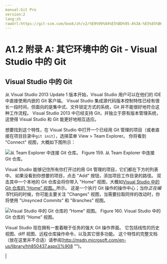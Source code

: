 ```yaml
---
manual:Git Pro
version:2
lang:zh
rawUrl:https://git-scm.com/book/zh/v2/%E9%99%84%E5%BD%95-A%3A-%E5%85%B6%E5%AE%83%E7%8E%AF%E5%A2%83%E4%B8%AD%E7%9A%84-Git-Visual-Studio-%E4%B8%AD%E7%9A%84-Git
---
```



# A1.2 附录 A: 其它环境中的 Git - Visual Studio 中的 Git

## Visual Studio 中的 Git<a name="_visual_studio_中的_git"></a>


从 Visual Studio 2013 Update 1 版本开始，Visual Studio 用户可以在他们的 IDE 中直接使用内嵌的 Git 客户端。 Visual Studio 集成源代码版本控制特性已经有很长一段时间，但面向的是集中式、文件锁定方式的系统，Git 并不能很好地符合这种工作流程。 Visual Studio 2013 中已经支持 Git，并独立于原有版本管理系统，这使得 Visual Studio 和 Git 能更好地相互适应。




想要找到这个特性，在 Visual Studio 中打开一个已经用 Git 管理的项目（或者直接在项目目录中`git init`），选择菜单 View &gt; Team Explorer。 你将看到 &quot;Connect&quot; 视图，大概如下图所示：


![从 Team Explorer 中连接 Git 仓库。](%905.png "")
Figure 159. 从 Team Explorer 中连接 Git 仓库。



Visual Studio 能够记住所有你打开过的用 Git 管理的项目，它们都在下方的列表中。 如果没看到你想要的项目，点击 &quot;Add&quot; 按钮，添加项目工作目录的路径。 双击其中一个本地的 Git 仓库会将你带入 &quot;Home&quot; 视图，大概如[Visual Studio 中的 Git 仓库的 “Home” 视图。](%907  "")所示。 这是一个执行 Git 操作的操作中心；当你<em>正在编写</em>代码的时候，你可能主要关注 &quot;Changes&quot; 视图，当需要拉取同伴的改动时，你将使用 &quot;Unsynced Commits&quot; 和 &quot;Branches&quot; 视图。


![Visual Studio 中的 Git 仓库的 “Home” 视图。](%906.png "")
Figure 160. Visual Studio 中的 Git 仓库的 “Home” 视图。



Visual Studio 现在拥有一套着眼于任务的强大 Git 操作界面。 它包括线性的历史视图、diff 视图、远程仓库操作命令，以及其它很多功能。 这个特性的完整文档（放在这里并不合适）请参阅[http://msdn.microsoft.com/en-us/library/hh850437.aspx](%908  "")。


|


